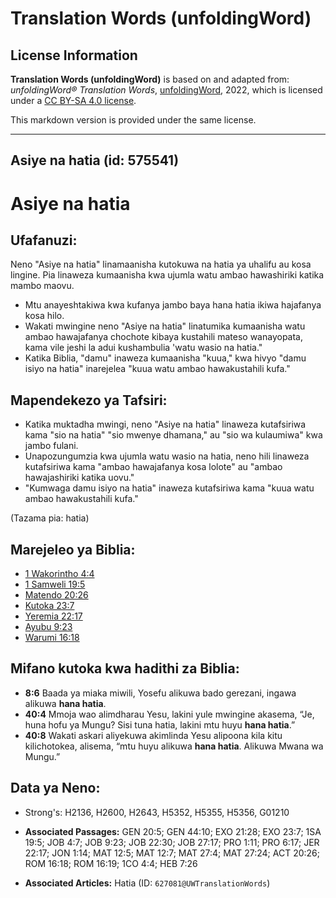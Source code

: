 # Translation Words (unfoldingWord)

## License Information

**Translation Words (unfoldingWord)** is based on and adapted from: _unfoldingWord® Translation Words_, [unfoldingWord](https://unfoldingword.org/utw), 2022, which is licensed under a [CC BY-SA 4.0 license](https://creativecommons.org/licenses/by-sa/4.0/legalcode.en).

This markdown version is provided under the same license.



--------------------------------

## Asiye na hatia (id: 575541)

Asiye na hatia
==============

Ufafanuzi:
----------

Neno "Asiye na hatia" linamaanisha kutokuwa na hatia ya uhalifu au kosa lingine. Pia linaweza kumaanisha kwa ujumla watu ambao hawashiriki katika mambo maovu.

* Mtu anayeshtakiwa kwa kufanya jambo baya hana hatia ikiwa hajafanya kosa hilo.
* Wakati mwingine neno "Asiye na hatia" linatumika kumaanisha watu ambao hawajafanya chochote kibaya kustahili mateso wanayopata, kama vile jeshi la adui kushambulia 'watu wasio na hatia."
* Katika Biblia, "damu" inaweza kumaanisha "kuua," kwa hivyo "damu isiyo na hatia" inarejelea "kuua watu ambao hawakustahili kufa."

Mapendekezo ya Tafsiri:
-----------------------

* Katika muktadha mwingi, neno "Asiye na hatia" linaweza kutafsiriwa kama "sio na hatia" "sio mwenye dhamana," au "sio wa kulaumiwa" kwa jambo fulani.
* Unapozungumzia kwa ujumla watu wasio na hatia, neno hili linaweza kutafsiriwa kama "ambao hawajafanya kosa lolote" au "ambao hawajashiriki katika uovu."
* "Kumwaga damu isiyo na hatia" inaweza kutafsiriwa kama "kuua watu ambao hawakustahili kufa."

(Tazama pia: hatia)

Marejeleo ya Biblia:
--------------------

* [1 Wakorintho 4:4](https://ref.ly/1Cor4:4)
* [1 Samweli 19:5](https://ref.ly/1Sam19:5)
* [Matendo 20:26](https://ref.ly/Acts20:26)
* [Kutoka 23:7](https://ref.ly/Exod23:7)
* [Yeremia 22:17](https://ref.ly/Jer22:17)
* [Ayubu 9:23](https://ref.ly/Job9:23)
* [Warumi 16:18](https://ref.ly/Rom16:18)

Mifano kutoka kwa hadithi za Biblia:
------------------------------------

* **8:6** Baada ya miaka miwili, Yosefu alikuwa bado gerezani, ingawa alikuwa **hana hatia**.
* **40:4** Mmoja wao alimdharau Yesu, lakini yule mwingine akasema, “Je, huna hofu ya Mungu? Sisi tuna hatia, lakini mtu huyu **hana hatia**.”
* **40:8** Wakati askari aliyekuwa akimlinda Yesu alipoona kila kitu kilichotokea, alisema, “mtu huyu alikuwa **hana hatia**. Alikuwa Mwana wa Mungu.”

Data ya Neno:
-------------

* Strong's: H2136, H2600, H2643, H5352, H5355, H5356, G01210

* **Associated Passages:** GEN 20:5; GEN 44:10; EXO 21:28; EXO 23:7; 1SA 19:5; JOB 4:7; JOB 9:23; JOB 22:30; JOB 27:17; PRO 1:11; PRO 6:17; JER 22:17; JON 1:14; MAT 12:5; MAT 12:7; MAT 27:4; MAT 27:24; ACT 20:26; ROM 16:18; ROM 16:19; 1CO 4:4; HEB 7:26
* **Associated Articles:** Hatia (ID: `627081@UWTranslationWords`)

